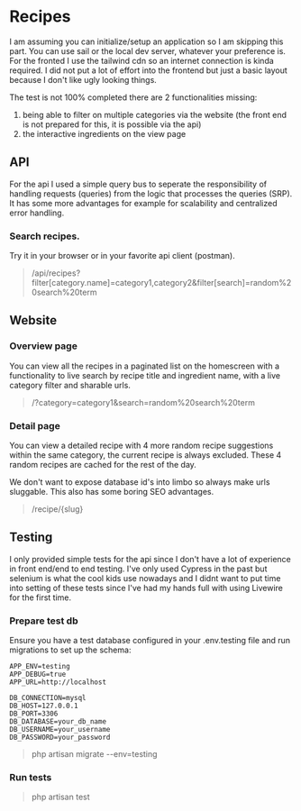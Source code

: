 # Recipes
I am assuming you can initialize/setup an application so I am skipping this part.
You can use sail or the local dev server, whatever your preference is.
For the fronted I use the tailwind cdn so an internet connection is kinda required.
I did not put a lot of effort into the frontend but just a basic layout because I don't like ugly looking things.

The test is not 100% completed there are 2 functionalities missing:
1. being able to filter on multiple categories via the website (the front end is not prepared for this, it is possible via the api)
2. the interactive ingredients on the view page 

## API
For the api I used a simple query bus to seperate the responsibility of handling requests (queries) from the logic that processes the queries (SRP).
It has some more advantages for example for scalability and centralized error handling.
### Search recipes.
Try it in your browser or in your favorite api client (postman).
> /api/recipes?filter[category.name]=category1,category2&filter[search]=random%20search%20term
## Website
### Overview page
You can view all the recipes in a paginated list on the homescreen with a functionality to live search by recipe title and ingredient name, with a live category filter and sharable urls.
> /?category=category1&search=random%20search%20term
### Detail page
You can view a detailed recipe with 4 more random recipe suggestions within the same category, the current recipe is always excluded. 
These 4 random recipes are cached for the rest of the day.

We don't want to expose database id's into limbo so always make urls sluggable. This also has some boring SEO advantages. 
> /recipe/{slug}
## Testing
I only provided simple tests for the api since I don't have a lot of experience in front end/end to end testing.
I've only used Cypress in the past but selenium is what the cool kids use nowadays and I didnt want to put time into setting of these tests since I've had my hands full with using Livewire for the first time.
### Prepare test db
Ensure you have a test database configured in your .env.testing file and run migrations to set up the schema:
```
APP_ENV=testing
APP_DEBUG=true
APP_URL=http://localhost

DB_CONNECTION=mysql
DB_HOST=127.0.0.1
DB_PORT=3306
DB_DATABASE=your_db_name
DB_USERNAME=your_username
DB_PASSWORD=your_password
```
> php artisan migrate --env=testing
### Run tests
> php artisan test

